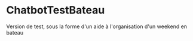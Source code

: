 # ChatbotTestBateau
Version de test, sous la forme d'un aide à l'organisation d'un weekend en bateau
